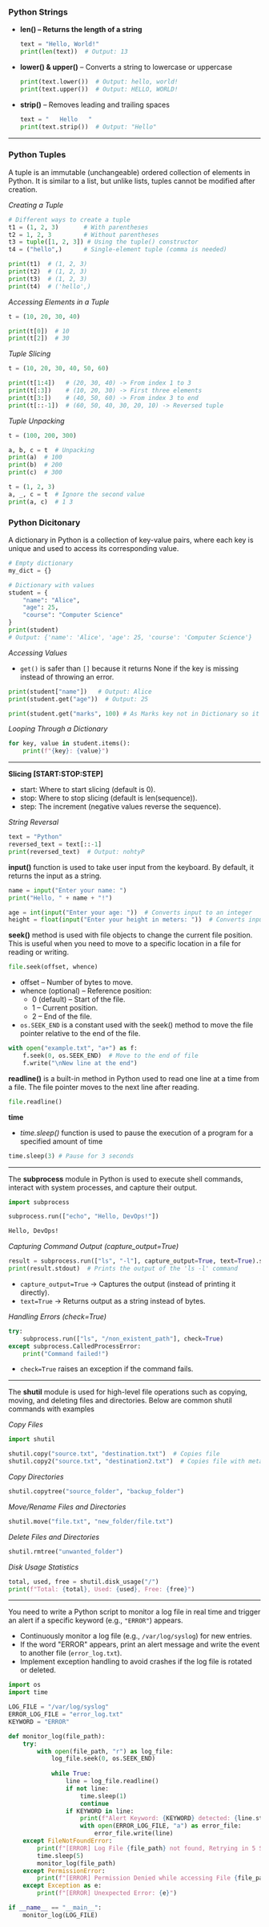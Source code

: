 ### Python Strings ###
- **len() – Returns the length of a string**
  ```python
  text = "Hello, World!"
  print(len(text))  # Output: 13
  ```
- **lower() & upper()** – Converts a string to lowercase or uppercase
  ```python
  print(text.lower())  # Output: hello, world!
  print(text.upper())  # Output: HELLO, WORLD!
  ```
- **strip()** – Removes leading and trailing spaces
  ```python
  text = "   Hello   "
  print(text.strip())  # Output: "Hello"
  ```
---

### Python Tuples ###
A tuple is an immutable (unchangeable) ordered collection of elements in Python. It is similar to a list, but unlike lists, tuples cannot be modified after creation.

*Creating a Tuple*
```python
# Different ways to create a tuple
t1 = (1, 2, 3)       # With parentheses
t2 = 1, 2, 3         # Without parentheses
t3 = tuple([1, 2, 3]) # Using the tuple() constructor
t4 = ("hello",)      # Single-element tuple (comma is needed)

print(t1)  # (1, 2, 3)
print(t2)  # (1, 2, 3)
print(t3)  # (1, 2, 3)
print(t4)  # ('hello',)
```

*Accessing Elements in a Tuple*
```python
t = (10, 20, 30, 40)

print(t[0])  # 10
print(t[2])  # 30
```

*Tuple Slicing*
```python
t = (10, 20, 30, 40, 50, 60)

print(t[1:4])   # (20, 30, 40) -> From index 1 to 3
print(t[:3])    # (10, 20, 30) -> First three elements
print(t[3:])    # (40, 50, 60) -> From index 3 to end
print(t[::-1])  # (60, 50, 40, 30, 20, 10) -> Reversed tuple
```

*Tuple Unpacking*
```python
t = (100, 200, 300)

a, b, c = t  # Unpacking
print(a)  # 100
print(b)  # 200
print(c)  # 300
```
```python
t = (1, 2, 3)
a, _, c = t  # Ignore the second value
print(a, c)  # 1 3
```

### Python Dicitonary ###
A dictionary in Python is a collection of key-value pairs, where each key is unique and used to access its corresponding value.

```python
# Empty dictionary
my_dict = {}

# Dictionary with values
student = {
    "name": "Alice",
    "age": 25,
    "course": "Computer Science"
}
print(student)  
# Output: {'name': 'Alice', 'age': 25, 'course': 'Computer Science'}
```

*Accessing Values*
- `get()` is safer than `[]` because it returns None if the key is missing instead of throwing an error.
```python
print(student["name"])   # Output: Alice
print(student.get("age"))  # Output: 25
```
```python
print(student.get("marks", 100) # As Marks key not in Dictionary so it will return 100
```

*Looping Through a Dictionary*
```python
for key, value in student.items():
    print(f"{key}: {value}")
```

---

**Slicing [START:STOP:STEP]**
- start: Where to start slicing (default is 0).
- stop: Where to stop slicing (default is len(sequence)).
- step: The increment (negative values reverse the sequence).

*String Reversal*
```python
text = "Python"
reversed_text = text[::-1]
print(reversed_text)  # Output: nohtyP
```

**input()** function is used to take user input from the keyboard. By default, it returns the input as a string.
```python
name = input("Enter your name: ")
print("Hello, " + name + "!")
```
```python
age = int(input("Enter your age: "))  # Converts input to an integer
height = float(input("Enter your height in meters: "))  # Converts input to a float
```

**seek()** method is used with file objects to change the current file position. This is useful when you need to move to a specific location in a file for reading or writing.
```python
file.seek(offset, whence)
```
- offset – Number of bytes to move.
- whence (optional) – Reference position:
  - 0 (default) – Start of the file.
  - 1 – Current position.
  - 2 – End of the file.
- `os.SEEK_END` is a constant used with the seek() method to move the file pointer relative to the end of the file.
```python
with open("example.txt", "a+") as f:
    f.seek(0, os.SEEK_END)  # Move to the end of file
    f.write("\nNew line at the end")
```

**readline()** is a built-in method in Python used to read one line at a time from a file. The file pointer moves to the next line after reading.
```python
file.readline()
```

**time**
- *time.sleep()* function is used to pause the execution of a program for a specified amount of time
```python
time.sleep(3) # Pause for 3 seconds
```

---

The **subprocess** module in Python is used to execute shell commands, interact with system processes, and capture their output.
```python
import subprocess

subprocess.run(["echo", "Hello, DevOps!"])
```
```bash
Hello, DevOps!
```

*Capturing Command Output (capture_output=True)*
```python
result = subprocess.run(["ls", "-l"], capture_output=True, text=True).stdout.strip()
print(result.stdout)  # Prints the output of the 'ls -l' command
```
- `capture_output=True` → Captures the output (instead of printing it directly).
- `text=True` → Returns output as a string instead of bytes.

*Handling Errors (check=True)*
```python
try:
    subprocess.run(["ls", "/non_existent_path"], check=True)
except subprocess.CalledProcessError:
    print("Command failed!")
```
- `check=True` raises an exception if the command fails.
---

The **shutil** module is used for high-level file operations such as copying, moving, and deleting files and directories. Below are common shutil commands with examples

*Copy Files*
```python
import shutil

shutil.copy("source.txt", "destination.txt")  # Copies file
shutil.copy2("source.txt", "destination2.txt")  # Copies file with metadata
```

*Copy Directories*
```python
shutil.copytree("source_folder", "backup_folder")
```

*Move/Rename Files and Directories*
```python
shutil.move("file.txt", "new_folder/file.txt")
```

*Delete Files and Directories*
```python
shutil.rmtree("unwanted_folder")
```

*Disk Usage Statistics*
```python
total, used, free = shutil.disk_usage("/")
print(f"Total: {total}, Used: {used}, Free: {free}")
```

---

You need to write a Python script to monitor a log file in real time and trigger an alert if a specific keyword (e.g., `"ERROR"`) appears.
- Continuously monitor a log file (e.g., `/var/log/syslog`) for new entries.
- If the word "ERROR" appears, print an alert message and write the event to another file (`error_log.txt`).
- Implement exception handling to avoid crashes if the log file is rotated or deleted.
```python
import os
import time

LOG_FILE = "/var/log/syslog"
ERROR_LOG_FILE = "error_log.txt"
KEYWORD = "ERROR"

def monitor_log(file_path):
    try:
        with open(file_path, "r") as log_file:
            log_file.seek(0, os.SEEK_END)
            
            while True:
                line = log_file.readline()
                if not line:
                    time.sleep(1)
                    continue
                if KEYWORD in line:
                    print(f"Alert Keyword: {KEYWORD} detected: {line.strip()}")
                    with open(ERROR_LOG_FILE, "a") as error_file:
                        error_file.write(line)
    except FileNotFoundError:
        print(f"[ERROR] Log File {file_path} not found, Retrying in 5 Seconds ...")
        time.sleep(5)
        monitor_log(file_path)
    except PermissionError:
        print(f"[ERROR] Permission Denied while accessing File {file_path}")
    except Exception as e:
        print(f"[ERROR] Unexpected Error: {e}")

if __name__ == "__main__":
    monitor_log(LOG_FILE)
```
